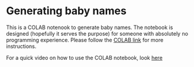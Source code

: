 # Generating baby names

This is a COLAB notenook to generate baby names. The notebook is designed (hopefully it serves the purpose) for someone with absolutely no programming experience. Please follow the [COLAB link](https://colab.research.google.com/drive/1mX_E121fVS8NDexDrJ6wj3KhYgWlQrKN?usp=sharing) for more instructions. 

For a quick video on how to use the COLAB notebook, look [here](https://youtu.be/7nB11P9q0UI)
